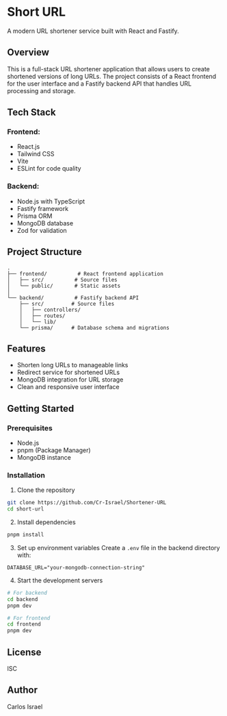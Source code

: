 # Short URL

A modern URL shortener service built with React and Fastify.

## Overview
This is a full-stack URL shortener application that allows users to create shortened versions of long URLs. The project consists of a React frontend for the user interface and a Fastify backend API that handles URL processing and storage.

## Tech Stack

### Frontend:
- React.js
- Tailwind CSS
- Vite
- ESLint for code quality

### Backend:
- Node.js with TypeScript
- Fastify framework
- Prisma ORM
- MongoDB database
- Zod for validation

## Project Structure
```
.
├── frontend/          # React frontend application
│   ├── src/          # Source files
│   └── public/       # Static assets
│
└── backend/          # Fastify backend API
    ├── src/         # Source files
    │   ├── controllers/
    │   ├── routes/
    │   └── lib/
    └── prisma/      # Database schema and migrations
```

## Features
- Shorten long URLs to manageable links
- Redirect service for shortened URLs
- MongoDB integration for URL storage
- Clean and responsive user interface

## Getting Started

### Prerequisites
- Node.js
- pnpm (Package Manager)
- MongoDB instance

### Installation

1. Clone the repository
```bash
git clone https://github.com/Cr-Israel/Shortener-URL
cd short-url
```

2. Install dependencies
```bash
pnpm install
```

3. Set up environment variables
Create a `.env` file in the backend directory with:
```
DATABASE_URL="your-mongodb-connection-string"
```

4. Start the development servers
```bash
# For backend
cd backend
pnpm dev

# For frontend
cd frontend
pnpm dev
```

## License
ISC

## Author
Carlos Israel

